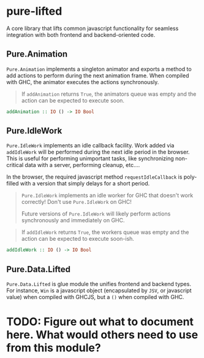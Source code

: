 # pure-lifted

A core library that lifts common javascript functionality for seamless integration with both frontend and backend-oriented code.

## Pure.Animation

`Pure.Animation` implements a singleton animator and exports a method to add actions to perform during the next animation frame. When compiled with GHC, the animator executes the actions synchronously.

> If `addAnimation` returns `True`, the animators queue was empty and the action can be expected to execute soon.

```haskell
addAnimation :: IO () -> IO Bool
```

## Pure.IdleWork

`Pure.IdleWork` implements an idle callback facility. Work added via `addIdleWork` will be performed during the next idle period in the browser. This is useful for performing unimportant tasks, like synchronizing non-critical data with a server, performing cleanup, etc....

In the browser, the required javascript method `requestIdleCallback` is poly-filled with a version that simply delays for a short period.

> `Pure.IdleWork` implements an idle worker for GHC that doesn't work correctly! Don't use `Pure.IdleWork` on GHC!
>
> Future versions of `Pure.IdleWork` will likely perform actions synchronously and immediately on GHC.

> If `addIdleWork` returns `True`, the workers queue was empty and the action can be expected to execute soon-ish.

```haskell
addIdleWork :: IO () -> IO Bool
```

## Pure.Data.Lifted

`Pure.Data.Lifted` is glue module the unifies frontend and backend types. For instance, `Win` is a javascript object (encapsulated by `JSV`, or javascript value) when compiled with GHCJS, but a `()` when compiled with GHC.

# TODO: Figure out what to document here. What would others need to use from this module?
